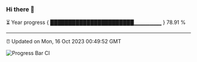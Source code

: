 ### Hi there 👋

⏳ Year progress { ███████████████████████▁▁▁▁▁▁▁ } 78.91 %

---

⏰ Updated on Mon, 16 Oct 2023 00:49:52 GMT

![Progress Bar CI](https://github.com/liununu/liununu/workflows/Progress%20Bar%20CI/badge.svg)
